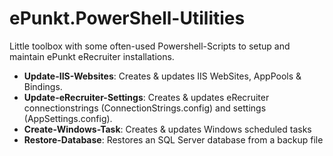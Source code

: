 ePunkt.PowerShell-Utilities
===========================

Little toolbox with some often-used Powershell-Scripts to setup and maintain ePunkt eRecruiter installations.

- **Update-IIS-Websites**: Creates & updates IIS WebSites, AppPools & Bindings.
- **Update-eRecruiter-Settings**: Creates & updates eRecruiter connectionstrings (ConnectionStrings.config) and settings (AppSettings.config).
- **Create-Windows-Task**: Creates & updates Windows scheduled tasks
- **Restore-Database**: Restores an SQL Server database from a backup file
